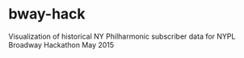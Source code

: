 # bway-hack
Visualization of historical NY Philharmonic subscriber data for NYPL Broadway Hackathon May 2015

